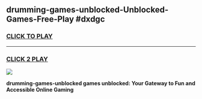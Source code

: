 
## drumming-games-unblocked-Unblocked-Games-Free-Play #dxdgc
<h3>
<a href="https://us.freeplayer.one?title=drumming-games-unblocked&ref=9M">CLICK TO PLAY</a></h3>
<hr>

<h3>
<a href="https://us.freeplayer.one?title=drumming-games-unblocked&ref=9M">CLICK 2 PLAY</a>
  
</h3>

<a href="https://us.freeplayer.one?title=drumming-games-unblocked&ref=9M"><img src="https://clearcache.store/games.png"></a>


**drumming-games-unblocked games unblocked: Your Gateway to Fun and Accessible Online Gaming**
